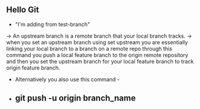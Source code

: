 ## Hello Git

- "I'm adding from test-branch"

-> An upstream branch is a remote branch that your local branch tracks.
-> when you set an upstream branch using set upstream you are essentially linking your local branch to a branch on a remote repo through this command you push a local feature branch to the origin remote repository and then you set the upstream branch for your local feature branch to track origin feature branch.

- Alternatively you also use this command -
- ## git push -u origin branch_name